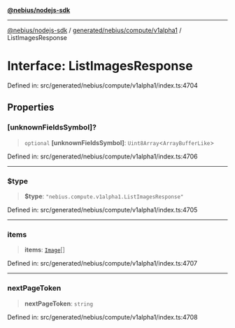 [**@nebius/nodejs-sdk**](../../../../../README.md)

***

[@nebius/nodejs-sdk](../../../../../README.md) / [generated/nebius/compute/v1alpha1](../README.md) / ListImagesResponse

# Interface: ListImagesResponse

Defined in: src/generated/nebius/compute/v1alpha1/index.ts:4704

## Properties

### \[unknownFieldsSymbol\]?

> `optional` **\[unknownFieldsSymbol\]**: `Uint8Array`\<`ArrayBufferLike`\>

Defined in: src/generated/nebius/compute/v1alpha1/index.ts:4706

***

### $type

> **$type**: `"nebius.compute.v1alpha1.ListImagesResponse"`

Defined in: src/generated/nebius/compute/v1alpha1/index.ts:4705

***

### items

> **items**: [`Image`](Image.md)[]

Defined in: src/generated/nebius/compute/v1alpha1/index.ts:4707

***

### nextPageToken

> **nextPageToken**: `string`

Defined in: src/generated/nebius/compute/v1alpha1/index.ts:4708
